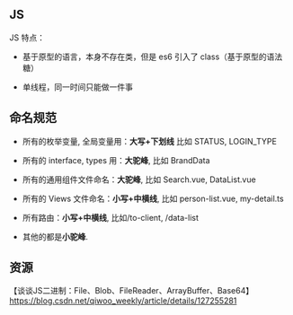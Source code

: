 ## JS

JS 特点：

-   基于原型的语言，本身不存在类，但是 es6 引入了 class（基于原型的语法糖）

-   单线程，同一时间只能做一件事

## 命名规范

-   所有的枚举变量, 全局变量用：**大写+下划线** 比如 STATUS, LOGIN_TYPE

-   所有的 interface, types 用：**大驼峰**, 比如 BrandData

-   所有的通用组件文件命名：**大驼峰**, 比如 Search.vue, DataList.vue

-   所有的 Views 文件命名：**小写+中横线**, 比如 person-list.vue, my-detail.ts

-   所有路由：**小写+中横线**, 比如/to-client, /data-list

-   其他的都是**小驼峰**.



## 资源

【谈谈JS二进制：File、Blob、FileReader、ArrayBuffer、Base64】https://blog.csdn.net/qiwoo_weekly/article/details/127255281

